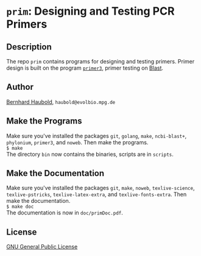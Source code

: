 # `prim`: Designing and Testing PCR Primers
## Description
The repo `prim` contains programs for designing and testing
primers. Primer design is built on the program
[`primer3`](https://primer3.org/), primer testing on
[Blast](https://blast.ncbi.nlm.nih.gov/).
## Author
[Bernhard Haubold](http://guanine.evolbio.mpg.de/), `haubold@evolbio.mpg.de`
## Make the Programs
Make sure you've installed the packages `git`, `golang`,
`make`, `ncbi-blast+`, `phylonium`, `primer3`, and `noweb`. Then make the programs.  
  `$ make`  
  The directory `bin` now contains the binaries, scripts are in
  `scripts`.
## Make the Documentation
Make sure you've installed the packages `git`, `make`, `noweb`, `texlive-science`,
`texlive-pstricks`, `texlive-latex-extra`,
and `texlive-fonts-extra`. Then make the documentation.  
  `$ make doc`  
  The documentation is now in `doc/primDoc.pdf`.
## License
[GNU General Public License](https://www.gnu.org/licenses/gpl.html)
